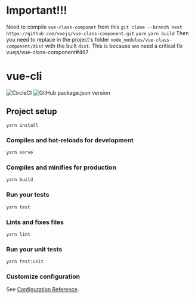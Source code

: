 # Important!!!
Need to compile `vue-class-componet` from this
`git clone --branch next https://github.com/vuejs/vue-class-component.git`
`yarn`
`yarn build` 
Then you need to replace in the project's folder `node_modules/vue-class-component/dist` with the built `dist`.
This is because we need a critical fix vuejs/vue-class-component#467

# vue-cli


![CircleCI](https://img.shields.io/circleci/build/gh/epicmaxco/vuestic-ui/develop?label=tests)
![GitHub package.json version](https://img.shields.io/github/package-json/v/epicmaxco/vuestic-ui)

## Project setup
```
yarn install
```

### Compiles and hot-reloads for development
```
yarn serve
```

### Compiles and minifies for production
```
yarn build
```

### Run your tests
```
yarn test
```

### Lints and fixes files
```
yarn lint
```

### Run your unit tests
```
yarn test:unit
```

### Customize configuration
See [Configuration Reference](https://cli.vuejs.org/config/).
